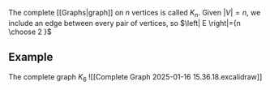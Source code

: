 The complete [[Graphs|graph]] on $n$ vertices is called $K_{n}$. Given $\left| V \right|=n$, we include an edge between every pair of vertices, so $\left| E \right|={n \choose 2 }$ 
## Example
The complete graph $K_{6}$
![[Complete Graph 2025-01-16 15.36.18.excalidraw]]